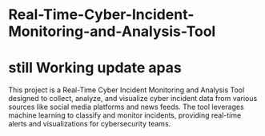 # Real-Time-Cyber-Incident-Monitoring-and-Analysis-Tool
# still Working update apas
This project is a Real-Time Cyber Incident Monitoring and Analysis Tool designed to collect, analyze, and visualize cyber incident data from various sources like social media platforms and news feeds. The tool leverages machine learning to classify and monitor incidents, providing real-time alerts and visualizations for cybersecurity teams.
